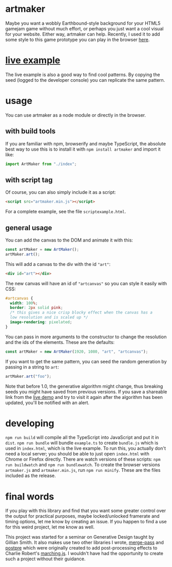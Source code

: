 # artmaker

Maybe you want a wobbly Earthbound-style background for your HTML5 gamejam
game without much effort, or perhaps you just want a cool visual for your
website. Either way, artmaker can help. Recently, I used it to add some style
to this game prototype you can play in the browser
[here](https://www.bandaloo.fun/forward/).

# [live example](https://www.bandaloo.fun/art-maker)

The live example is also a good way to find cool patterns. By copying the
seed (logged to the developer console) you can replicate the same pattern.

# usage

You can use artmaker as a node module or directly in the browser.

## with build tools

If you are familiar with npm, browserify and maybe TypeScript, the absolute best
way to use this is to install it with `npm install artmaker` and import it like:

```javascript
import ArtMaker from "./index";
```

## with script tag

Of course, you can also simply include it as a script:

```html
<script src="artmaker.min.js"></script>
```

For a complete example, see the file `scriptexample.html`.

## general usage

You can add the canvas to the DOM and animate it with this:

```javascript
const artMaker = new ArtMaker();
artMaker.art();
```

This will add a canvas to the div with the id `"art"`:

```html
<div id="art"></div>
```

The new canvas will have an id of `"artcanvas"` so you can style it easily
with CSS:

```css
#artcanvas {
  width: 100%;
  border: 2px solid pink;
  /* this gives a nice crisp blocky effect when the canvas has a
  low resolution and is scaled up */
  image-rendering: pixelated;
}
```

You can pass in more arguments to the constructor to change the resolution
and the ids of the elements. These are the defaults:

```javascript
const artMaker = new ArtMaker(1920, 1080, "art", "artcanvas");
```

If you want to get the same pattern, you can seed the random generation by
passing in a string to `art`:

```javascript
artMaker.art("foo");
```

Note that before 1.0, the generative algorithm might change, thus breaking
seeds you might have saved from previous versions. If you save a shareable
link from the [live demo](https://www.bandaloo.fun/art-maker) and try to
visit it again after the algorithm has been updated, you'll be notified with
an alert.

# developing

`npm run build` will compile all the TypeScript into JavaScript and put it in
`dist`. `npm run bundle` will bundle `example.ts` to create `bundle.js` which
is used in `index.html`, which is the live example. To run this, you actually
don't need a local server; you should be able to just open `index.html` with
Chrome or Firefox directly. There are watch versions of these scripts:
`npm run buildwatch` and `npm run bundlewatch`. To create the browser
versions `artmaker.js` and `artmaker.min.js`, run `npm run minify`. These are
the files included as the release.

# final words

If you play with this library and find that you want some greater control
over the output for practical purposes, maybe locked/unlocked framerate and
timing options, let me know by creating an issue. If you happen to find a use
for this weird project, let me know as well.

This project was started for a seminar on Generative Design taught by Gillian
Smith. It also makes use two other libraries I wrote,
[merge-pass](https://www.bandaloo.fun/merge-pass/example.html) and
[postpre](https://www.bandaloo.fun/postpre/example.html) which were
originally created to add post-processing effects to Charlie Robert's
[marching.js](https://charlieroberts.github.io/marching/playground/). I
wouldn't have had the opportunity to create such a project without their
guidance.
